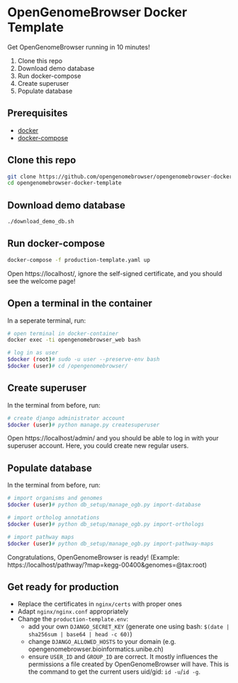 # OpenGenomeBrowser Docker Template

Get OpenGenomeBrowser running in 10 minutes!

1. Clone this repo
1. Download demo database
1. Run docker-compose
1. Create superuser
1. Populate database

## Prerequisites

- [docker](https://docs.docker.com/get-docker/)
- [docker-compose](https://docs.docker.com/compose/install/)

## Clone this repo

```bash
git clone https://github.com/opengenomebrowser/opengenomebrowser-docker-template.git
cd opengenomebrowser-docker-template
```

## Download demo database

```bash
./download_demo_db.sh
```

## Run docker-compose

```bash
docker-compose -f production-template.yaml up
```

Open https://localhost/, ignore the self-signed certificate, and you should see the welcome page!

## Open a terminal in the container

In a seperate terminal, run:

```bash
# open terminal in docker-container
docker exec -ti opengenomebrowser_web bash

# log in as user
$docker (root)# sudo -u user --preserve-env bash
$docker (user)# cd /opengenomebrowser/
```

## Create superuser

In the terminal from before, run:

```bash
# create django administrator account
$docker (user)# python manage.py createsuperuser
```

Open https://localhost/admin/ and you should be able to log in with your superuser account. Here, you could create new regular users.

## Populate database

In the terminal from before, run:

```bash
# import organisms and genomes
$docker (user)# python db_setup/manage_ogb.py import-database

# import ortholog annotations
$docker (user)# python db_setup/manage_ogb.py import-orthologs

# import pathway maps
$docker (user)# python db_setup/manage_ogb.py import-pathway-maps
```

Congratulations, OpenGenomeBrowser is ready! (Example: https://localhost/pathway/?map=kegg-00400&genomes=@tax:root)

## Get ready for production

- Replace the certificates in `nginx/certs` with proper ones
- Adapt `nginx/nginx.conf` appropriately
- Change the `production-template.env`:
  - add your own `DJANGO_SECRET_KEY` (generate one using bash: `$(date | sha256sum | base64 | head -c 60)`)
  - change `DJANGO_ALLOWED_HOSTS` to your domain (e.g. opengenomebrowser.bioinformatics.unibe.ch)
  - ensure `USER_ID` and `GROUP_ID` are correct. It mostly influences the permissions a file created by OpenGenomeBrowser will have. This is the command to get the current users uid/gid: `id -u`/`id -g`.
  
  
